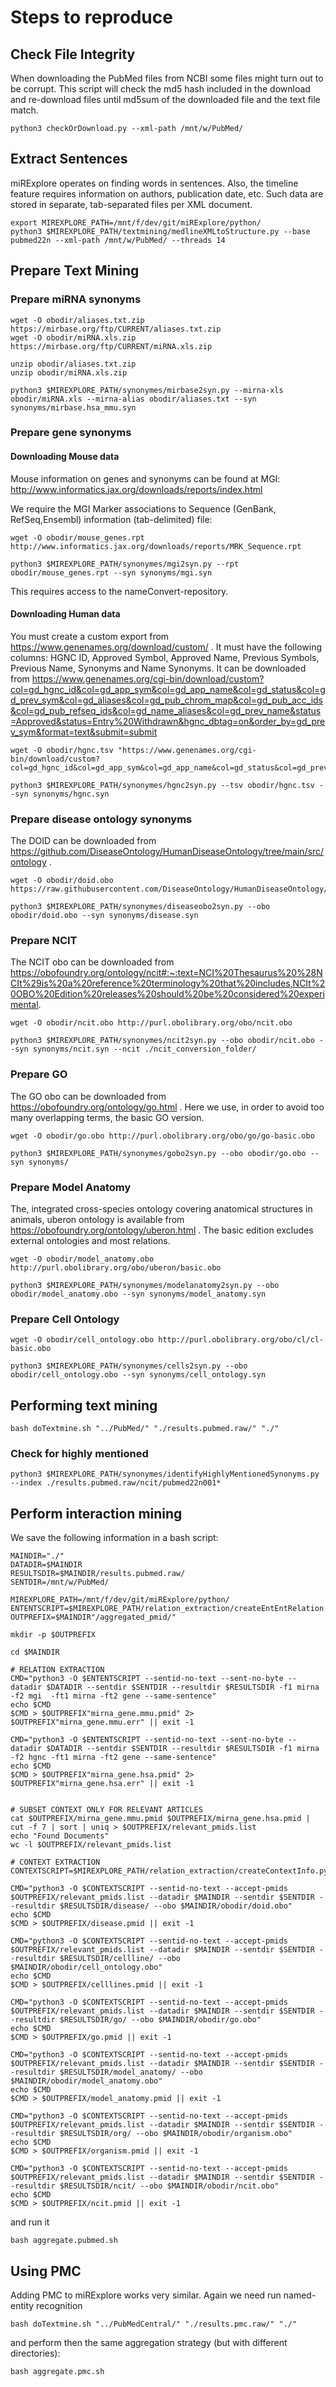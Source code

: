 # Steps to reproduce

## Check File Integrity

When downloading the PubMed files from NCBI some files might turn out to be corrupt. This script will check the md5 hash included in the download and re-download files until md5sum of the downloaded file and the text file match.

    python3 checkOrDownload.py --xml-path /mnt/w/PubMed/

## Extract Sentences

miRExplore operates on finding words in sentences. Also, the timeline feature requires information on authors, publication date, etc. Such data are stored in separate, tab-separated files per XML document.

    export MIREXPLORE_PATH=/mnt/f/dev/git/miRExplore/python/
    python3 $MIREXPLORE_PATH/textmining/medlineXMLtoStructure.py --base pubmed22n --xml-path /mnt/w/PubMed/ --threads 14


## Prepare Text Mining

### Prepare miRNA synonyms

    wget -O obodir/aliases.txt.zip https://mirbase.org/ftp/CURRENT/aliases.txt.zip
    wget -O obodir/miRNA.xls.zip https://mirbase.org/ftp/CURRENT/miRNA.xls.zip

    unzip obodir/aliases.txt.zip
    unzip obodir/miRNA.xls.zip

    python3 $MIREXPLORE_PATH/synonymes/mirbase2syn.py --mirna-xls obodir/miRNA.xls --mirna-alias obodir/aliases.txt --syn synonyms/mirbase.hsa_mmu.syn

### Prepare gene synonyms

#### Downloading Mouse data

Mouse information on genes and synonyms can be found at MGI: http://www.informatics.jax.org/downloads/reports/index.html

We require the MGI Marker associations to Sequence (GenBank, RefSeq,Ensembl) information (tab-delimited) file:

    wget -O obodir/mouse_genes.rpt http://www.informatics.jax.org/downloads/reports/MRK_Sequence.rpt

    python3 $MIREXPLORE_PATH/synonymes/mgi2syn.py --rpt obodir/mouse_genes.rpt --syn synonyms/mgi.syn

This requires access to the nameConvert-repository.

#### Downloading Human data

You must create a custom export from https://www.genenames.org/download/custom/ . It must have the following columns: HGNC ID, Approved Symbol, Approved Name, Previous Symbols, Previous Name, Synonyms and Name Synonyms. It can be downloaded from https://www.genenames.org/cgi-bin/download/custom?col=gd_hgnc_id&col=gd_app_sym&col=gd_app_name&col=gd_status&col=gd_prev_sym&col=gd_aliases&col=gd_pub_chrom_map&col=gd_pub_acc_ids&col=gd_pub_refseq_ids&col=gd_name_aliases&col=gd_prev_name&status=Approved&status=Entry%20Withdrawn&hgnc_dbtag=on&order_by=gd_prev_sym&format=text&submit=submit

    wget -O obodir/hgnc.tsv "https://www.genenames.org/cgi-bin/download/custom?col=gd_hgnc_id&col=gd_app_sym&col=gd_app_name&col=gd_status&col=gd_prev_sym&col=gd_aliases&col=gd_pub_chrom_map&col=gd_pub_acc_ids&col=gd_pub_refseq_ids&col=gd_name_aliases&col=gd_prev_name&status=Approved&status=Entry%20Withdrawn&hgnc_dbtag=on&order_by=gd_prev_sym&format=text&submit=submit"

    python3 $MIREXPLORE_PATH/synonymes/hgnc2syn.py --tsv obodir/hgnc.tsv --syn synonyms/hgnc.syn

### Prepare disease ontology synonyms

The DOID can be downloaded from https://github.com/DiseaseOntology/HumanDiseaseOntology/tree/main/src/ontology .

    wget -O obodir/doid.obo https://raw.githubusercontent.com/DiseaseOntology/HumanDiseaseOntology/main/src/ontology/HumanDO.obo

    python3 $MIREXPLORE_PATH/synonymes/diseaseobo2syn.py --obo obodir/doid.obo --syn synonyms/disease.syn

### Prepare NCIT

The NCIT obo can be downloaded from https://obofoundry.org/ontology/ncit#:~:text=NCI%20Thesaurus%20%28NCIt%29is%20a%20reference%20terminology%20that%20includes,NCIt%20OBO%20Edition%20releases%20should%20be%20considered%20experimental. 

    wget -O obodir/ncit.obo http://purl.obolibrary.org/obo/ncit.obo

    python3 $MIREXPLORE_PATH/synonymes/ncit2syn.py --obo obodir/ncit.obo --syn synonyms/ncit.syn --ncit ./ncit_conversion_folder/


### Prepare GO

The GO obo can be downloaded from https://obofoundry.org/ontology/go.html .
Here we use, in order to avoid too many overlapping terms, the basic GO version.

    wget -O obodir/go.obo http://purl.obolibrary.org/obo/go/go-basic.obo

    python3 $MIREXPLORE_PATH/synonymes/gobo2syn.py --obo obodir/go.obo --syn synonyms/


### Prepare Model Anatomy

The, integrated cross-species ontology covering anatomical structures in animals, uberon ontology is available from https://obofoundry.org/ontology/uberon.html . The basic edition excludes external ontologies and most relations.

    wget -O obodir/model_anatomy.obo http://purl.obolibrary.org/obo/uberon/basic.obo

    python3 $MIREXPLORE_PATH/synonymes/modelanatomy2syn.py --obo obodir/model_anatomy.obo --syn synonyms/model_anatomy.syn

### Prepare Cell Ontology

    wget -O obodir/cell_ontology.obo http://purl.obolibrary.org/obo/cl/cl-basic.obo

    python3 $MIREXPLORE_PATH/synonymes/cells2syn.py --obo obodir/cell_ontology.obo --syn synonyms/cell_ontology.syn

## Performing text mining

    bash doTextmine.sh "../PubMed/" "./results.pubmed.raw/" "./"


### Check for highly mentioned

    python3 $MIREXPLORE_PATH/synonymes/identifyHighlyMentionedSynonyms.py --index ./results.pubmed.raw/ncit/pubmed22n001*


## Perform interaction mining

We save the following information in a bash script:

    MAINDIR="./"
    DATADIR=$MAINDIR
    RESULTSDIR=$MAINDIR/results.pubmed.raw/
    SENTDIR=/mnt/w/PubMed/

    MIREXPLORE_PATH=/mnt/f/dev/git/miRExplore/python/
    ENTENTSCRIPT=$MIREXPLORE_PATH/relation_extraction/createEntEntRelation.py
    OUTPREFIX=$MAINDIR"/aggregated_pmid/"

    mkdir -p $OUTPREFIX

    cd $MAINDIR

    # RELATION EXTRACTION
    CMD="python3 -O $ENTENTSCRIPT --sentid-no-text --sent-no-byte --datadir $DATADIR --sentdir $SENTDIR --resultdir $RESULTSDIR -f1 mirna -f2 mgi  -ft1 mirna -ft2 gene --same-sentence"
    echo $CMD
    $CMD > $OUTPREFIX"mirna_gene.mmu.pmid" 2> $OUTPREFIX"mirna_gene.mmu.err" || exit -1

    CMD="python3 -O $ENTENTSCRIPT --sentid-no-text --sent-no-byte --datadir $DATADIR --sentdir $SENTDIR --resultdir $RESULTSDIR -f1 mirna -f2 hgnc -ft1 mirna -ft2 gene --same-sentence"
    echo $CMD
    $CMD > $OUTPREFIX"mirna_gene.hsa.pmid" 2> $OUTPREFIX"mirna_gene.hsa.err" || exit -1


    # SUBSET CONTEXT ONLY FOR RELEVANT ARTICLES
    cat $OUTPREFIX/mirna_gene.mmu.pmid $OUTPREFIX/mirna_gene.hsa.pmid | cut -f 7 | sort | uniq > $OUTPREFIX/relevant_pmids.list
    echo "Found Documents"
    wc -l $OUTPREFIX/relevant_pmids.list

    # CONTEXT EXTRACTION
    CONTEXTSCRIPT=$MIREXPLORE_PATH/relation_extraction/createContextInfo.py

    CMD="python3 -O $CONTEXTSCRIPT --sentid-no-text --accept-pmids $OUTPREFIX/relevant_pmids.list --datadir $MAINDIR --sentdir $SENTDIR --resultdir $RESULTSDIR/disease/ --obo $MAINDIR/obodir/doid.obo"
    echo $CMD
    $CMD > $OUTPREFIX/disease.pmid || exit -1

    CMD="python3 -O $CONTEXTSCRIPT --sentid-no-text --accept-pmids $OUTPREFIX/relevant_pmids.list --datadir $MAINDIR --sentdir $SENTDIR --resultdir $RESULTSDIR/cellline/ --obo $MAINDIR/obodir/cell_ontology.obo"
    echo $CMD
    $CMD > $OUTPREFIX/celllines.pmid || exit -1

    CMD="python3 -O $CONTEXTSCRIPT --sentid-no-text --accept-pmids $OUTPREFIX/relevant_pmids.list --datadir $MAINDIR --sentdir $SENTDIR --resultdir $RESULTSDIR/go/ --obo $MAINDIR/obodir/go.obo"
    echo $CMD
    $CMD > $OUTPREFIX/go.pmid || exit -1

    CMD="python3 -O $CONTEXTSCRIPT --sentid-no-text --accept-pmids $OUTPREFIX/relevant_pmids.list --datadir $MAINDIR --sentdir $SENTDIR --resultdir $RESULTSDIR/model_anatomy/ --obo $MAINDIR/obodir/model_anatomy.obo"
    echo $CMD
    $CMD > $OUTPREFIX/model_anatomy.pmid || exit -1

    CMD="python3 -O $CONTEXTSCRIPT --sentid-no-text --accept-pmids $OUTPREFIX/relevant_pmids.list --datadir $MAINDIR --sentdir $SENTDIR --resultdir $RESULTSDIR/org/ --obo $MAINDIR/obodir/organism.obo"
    echo $CMD
    $CMD > $OUTPREFIX/organism.pmid || exit -1

    CMD="python3 -O $CONTEXTSCRIPT --sentid-no-text --accept-pmids $OUTPREFIX/relevant_pmids.list --datadir $MAINDIR --sentdir $SENTDIR --resultdir $RESULTSDIR/ncit/ --obo $MAINDIR/obodir/ncit.obo"
    echo $CMD
    $CMD > $OUTPREFIX/ncit.pmid || exit -1

and run it

    bash aggregate.pubmed.sh


## Using PMC

Adding PMC to miRExplore works very similar. Again we need run named-entity recognition

    bash doTextmine.sh "../PubMedCentral/" "./results.pmc.raw/" "./"

and perform then the same aggregation strategy (but with different directories):

    bash aggregate.pmc.sh